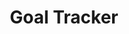 ---
title: Goal Tracker
description: Goal tracker app 
link: "https://github.com/heyanik/Goal-Tracker"
imagePath: "/icons/android.svg"
plateformImg: "/icons/android.svg"

---